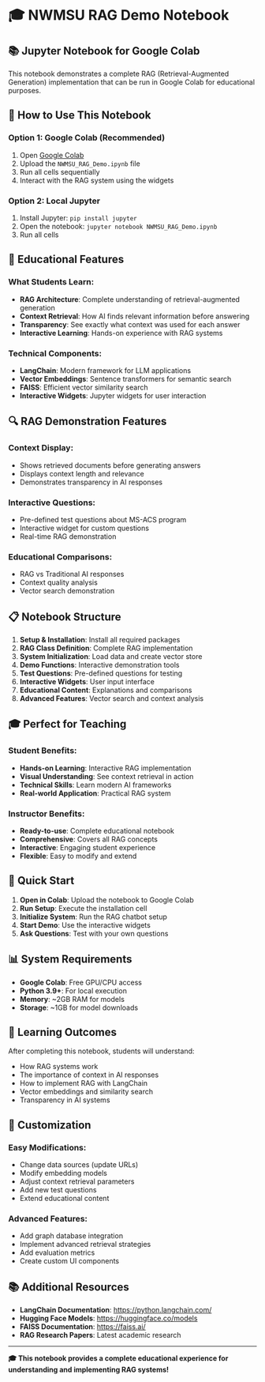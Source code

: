 # 🎓 NWMSU RAG Demo Notebook

## 📚 Jupyter Notebook for Google Colab

This notebook demonstrates a complete RAG (Retrieval-Augmented Generation) implementation that can be run in Google Colab for educational purposes.

## 🚀 How to Use This Notebook

### **Option 1: Google Colab (Recommended)**
1. Open [Google Colab](https://colab.research.google.com/)
2. Upload the `NWMSU_RAG_Demo.ipynb` file
3. Run all cells sequentially
4. Interact with the RAG system using the widgets

### **Option 2: Local Jupyter**
1. Install Jupyter: `pip install jupyter`
2. Open the notebook: `jupyter notebook NWMSU_RAG_Demo.ipynb`
3. Run all cells

## 🎯 Educational Features

### **What Students Learn:**
- **RAG Architecture**: Complete understanding of retrieval-augmented generation
- **Context Retrieval**: How AI finds relevant information before answering
- **Transparency**: See exactly what context was used for each answer
- **Interactive Learning**: Hands-on experience with RAG systems

### **Technical Components:**
- **LangChain**: Modern framework for LLM applications
- **Vector Embeddings**: Sentence transformers for semantic search
- **FAISS**: Efficient vector similarity search
- **Interactive Widgets**: Jupyter widgets for user interaction

## 🔍 RAG Demonstration Features

### **Context Display:**
- Shows retrieved documents before generating answers
- Displays context length and relevance
- Demonstrates transparency in AI responses

### **Interactive Questions:**
- Pre-defined test questions about MS-ACS program
- Interactive widget for custom questions
- Real-time RAG demonstration

### **Educational Comparisons:**
- RAG vs Traditional AI responses
- Context quality analysis
- Vector search demonstration

## 📋 Notebook Structure

1. **Setup & Installation**: Install all required packages
2. **RAG Class Definition**: Complete RAG implementation
3. **System Initialization**: Load data and create vector store
4. **Demo Functions**: Interactive demonstration tools
5. **Test Questions**: Pre-defined questions for testing
6. **Interactive Widgets**: User input interface
7. **Educational Content**: Explanations and comparisons
8. **Advanced Features**: Vector search and context analysis

## 🎓 Perfect for Teaching

### **Student Benefits:**
- **Hands-on Learning**: Interactive RAG implementation
- **Visual Understanding**: See context retrieval in action
- **Technical Skills**: Learn modern AI frameworks
- **Real-world Application**: Practical RAG system

### **Instructor Benefits:**
- **Ready-to-use**: Complete educational notebook
- **Comprehensive**: Covers all RAG concepts
- **Interactive**: Engaging student experience
- **Flexible**: Easy to modify and extend

## 🚀 Quick Start

1. **Open in Colab**: Upload the notebook to Google Colab
2. **Run Setup**: Execute the installation cell
3. **Initialize System**: Run the RAG chatbot setup
4. **Start Demo**: Use the interactive widgets
5. **Ask Questions**: Test with your own questions

## 📊 System Requirements

- **Google Colab**: Free GPU/CPU access
- **Python 3.9+**: For local execution
- **Memory**: ~2GB RAM for models
- **Storage**: ~1GB for model downloads

## 🎯 Learning Outcomes

After completing this notebook, students will understand:
- How RAG systems work
- The importance of context in AI responses
- How to implement RAG with LangChain
- Vector embeddings and similarity search
- Transparency in AI systems

## 🔧 Customization

### **Easy Modifications:**
- Change data sources (update URLs)
- Modify embedding models
- Adjust context retrieval parameters
- Add new test questions
- Extend educational content

### **Advanced Features:**
- Add graph database integration
- Implement advanced retrieval strategies
- Add evaluation metrics
- Create custom UI components

## 📚 Additional Resources

- **LangChain Documentation**: https://python.langchain.com/
- **Hugging Face Models**: https://huggingface.co/models
- **FAISS Documentation**: https://faiss.ai/
- **RAG Research Papers**: Latest academic research

---

**🎓 This notebook provides a complete educational experience for understanding and implementing RAG systems!**
